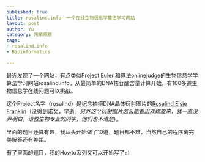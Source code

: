 ```yaml
--- 
published: true
title: rosalind.info——一个在线生物信息学算法学习网站
layout: post
author: Yu
category: 网络观察
tags: 
- rosalind.info
- Bioinformatics

---
```

最近发现了一个网站，有点类似Project Euler 和算法onlinejudge的生物信息学学算法学习网站rosalind.info。从最简单的DNA核苷酸含量计算开始，有100多道生物信息学在线问题可以挑战。

这个Project名字（rosalind）是纪念拍摄DNA晶体衍射图片的[Rosalind Elsie Franklin](http://en.wikipedia.org/wiki/Rosalind_Franklin)（没得到诺奖，早逝。*另外这个衍射图片怎么能看出双螺旋来，我一直没弄明白，请教生物专业的同学，他们也不清楚*）。

里面的题目还算有趣，我从头开始做了10道，题目都不难，当然自己的程序离完美解答还有差距。

有了里面的题目，我的Howto系列又可以开始写了<code>:)</code>


